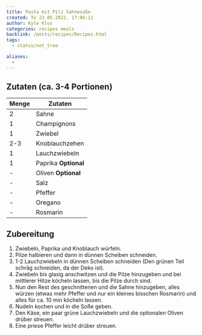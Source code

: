 ```yaml
---
title: Pasta mit Pilz Sahnesoße
created: Tu 23.05.2022, 17:06:11
author: Kyle Klus
categories: recipes meals
backlink: /posts/recipes/Recipes.html
tags:
  - status/not_tree

aliases:
  - 
---
```


## Zutaten (ca. 3-4 Portionen)

| Menge            | Zutaten              |
| ---------------- | -------------------- |
| 2                | Sahne                |
| 1                | Champignons          |
| 1                | Zwiebel              |
| 2-3              | Knoblauchzehen       |
| 1                | Lauchzwiebeln        |
| 1                | Paprika **Optional** |
| -                | Oliven **Optional**  |
| -                | Salz                 |
| -                | Pfeffer              |
| -                | Oregano              |
| -                | Rosmarin             |

## Zubereitung

1. Zwiebeln, Paprika und Knoblauch würfeln.
2. Pilze halbieren und dann in dünnen Scheiben schneiden.
3. 1-2 Lauchzwiebeln in dünnen Scheiben schneiden (Den grünen Teil schräg schneiden, da der Deko ist).
4. Zwiebeln bis glasig anschwitzen und die Pilze hinzugeben und bei mittlerer Hitze köcheln lassen, bis die Pilze durch sind.
5. Nun den Rest des geschnittenen und die Sahne hinzugeben, alles würzen (etwas mehr Pfeffer und nur ein kleines bisschen Rosmarin) und alles für ca. 10 min köcheln lassen.
6. Nudeln kochen und in die Soße geben.
7. Den Käse, ein paar grüne Lauchzwiebeln und die optionalen Oliven drüber streuen.
8. Eine priese Pfeffer leicht drüber streuen.

